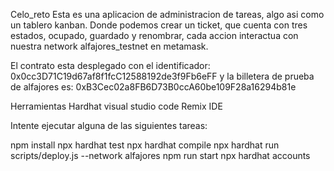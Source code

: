 Celo_reto
Esta es una aplicacion de administracion de tareas, algo asi como un tablero kanban. Donde podemos crear un ticket, que cuenta con tres estados, ocupado, guardado y renombrar, cada accion interactua con nuestra network alfajores_testnet en metamask.

El contrato
esta desplegado con el identificador: 0x0cc3D71C19d67af8f1fcC12588192de3f9Fb6eFF y la billetera de prueba de alfajores es: 0xB3Cec02a8FB6D73B0ccA60be109F28a16294b81e

Herramientas
Hardhat
visual studio code
Remix IDE

Intente ejecutar alguna de las siguientes tareas:

npm install
npx hardhat test
npx hardhat compile
npx hardhat run scripts/deploy.js --network alfajores
npm run start
npx hardhat accounts
